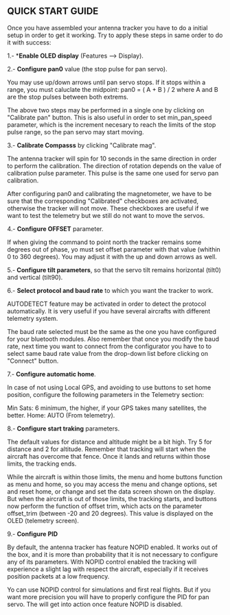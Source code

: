 ## QUICK START GUIDE

Once you have assembled your antenna tracker you have to do a initial setup in order to get it working. Try to apply these steps in same order to do it with success:

1.- ***Enable OLED display** (Features --> Display).

2.- **Configure pan0** value (the stop pulse for pan servo).

You may use up/down arrows until pan servo stops. If it stops within a range, you must caluclate the midpoint: pan0 = ( A + B ) / 2 where A and B are the stop pulses between both extrems.

The above two steps may be performed in a single one by clicking on "Calibrate pan" button. This is also useful in order to set min_pan_speed parameter, which is the increment necesary to reach the limits of the stop pulse range, so the pan servo may start moving.

3.- **Calibrate Compasss** by clicking "Calibrate mag".

The antenna tracker will spin for 10 seconds in the same direction in order to perform the calibration. The direction of rotation depends on the value of calibration pulse parameter. This pulse is the same one used for servo pan calibration.

After configuring pan0 and calibrating the magnetometer, we have to be sure that the corresponding "Calibrated" checkboxes are activated, otherwise the tracker will not move. These checkboxes are useful if we want to test the telemetry but we still do not want to move the servos.

4.- **Configure OFFSET** parameter.

If when giving the command to point north the tracker remains some degrees out of phase, yo must set offset parameter with that value (whithin 0 to 360 degrees). You may adjust it with the up and down arrows as well.

5.- **Configure tilt parameters**, so that the servo tilt remains horizontal (tilt0) and vertical (tilt90).

6.- **Select protocol and baud rate** to which you want the tracker to work.

AUTODETECT feature may be activated in order to detect the protocol automatically. It is very useful if you have several aircrafts with different telemetry system.

The baud rate selected must be the same as the one you have configured for your bluetooth modules. Also remember that once you modify the baud rate, next time you want to connect from the configurator you have to to select same baud rate value from the drop-down list before clicking on "Connect" button.

7.- **Configure automatic home**.

In case of not using Local GPS, and avoiding to use buttons to set home position, configure the following parameters in the Telemetry section:

Min Sats: 6 minimum, the higher, if your GPS takes many satellites, the better.
Home: AUTO (From telemetry).

8.- **Configure start traking** parameters.

The default values for distance and altitude might be a bit high. Try 5 for distance and 2 for altitude. Remember that tracking will start when the aircraft has overcome that fence. Once it lands and returns within those limits, the tracking ends.

While the aircraft is within those limits, the menu and home buttons function as menu and home, so you may access the menu and change options, set and reset home, or change and set the data screen shown on the display. But when the aircraft is out of those limits, the tracking starts, and buttons now perform the function of offset trim, which acts on the parameter offset_trim (between -20 and 20 degrees). This value is displayed on the OLED (telemetry screen).

9.- **Configure PID**

By default, the antenna tracker has feature NOPID enabled. It works out of the box, and it is more than probability that it is not necessary to configure any of its parameters. With NOPID control enabled the tracking will experience a slight lag with respect the aircraft, especially if it receives position packets at a low frequency.

Yo can use NOPID control for simulations and first real flights. But if you want more precision you will have to properly configure the PID for pan servo. The will get into action once feature NOPID is disabled.
